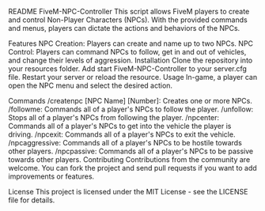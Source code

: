 README
FiveM-NPC-Controller
This script allows FiveM players to create and control Non-Player Characters (NPCs). With the provided commands and menus, players can dictate the actions and behaviors of the NPCs.

Features
NPC Creation: Players can create and name up to two NPCs.
NPC Control: Players can command NPCs to follow, get in and out of vehicles, and change their levels of aggression.
Installation
Clone the repository into your resources folder.
Add start FiveM-NPC-Controller to your server.cfg file.
Restart your server or reload the resource.
Usage
In-game, a player can open the NPC menu and select the desired action.

Commands
/createnpc [NPC Name] [Number]: Creates one or more NPCs.
/followme: Commands all of a player's NPCs to follow the player.
/unfollow: Stops all of a player's NPCs from following the player.
/npcenter: Commands all of a player's NPCs to get into the vehicle the player is driving.
/npcexit: Commands all of a player's NPCs to exit the vehicle.
/npcaggressive: Commands all of a player's NPCs to be hostile towards other players.
/npcpassive: Commands all of a player's NPCs to be passive towards other players.
Contributing
Contributions from the community are welcome. You can fork the project and send pull requests if you want to add improvements or features.

License
This project is licensed under the MIT License - see the LICENSE file for details.
